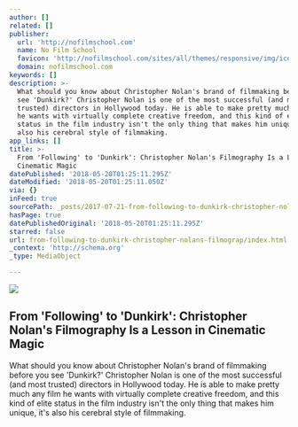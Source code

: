 ```yaml
---
author: []
related: []
publisher:
  url: 'http://nofilmschool.com'
  name: No Film School
  favicon: 'http://nofilmschool.com/sites/all/themes/responsive/img/icons/favicon.ico'
  domain: nofilmschool.com
keywords: []
description: >-
  What should you know about Christopher Nolan's brand of filmmaking before you
  see 'Dunkirk?' Christopher Nolan is one of the most successful (and most
  trusted) directors in Hollywood today. He is able to make pretty much any film
  he wants with virtually complete creative freedom, and this kind of elite
  status in the film industry isn't the only thing that makes him unique, it's
  also his cerebral style of filmmaking.
app_links: []
title: >-
  From 'Following' to 'Dunkirk': Christopher Nolan's Filmography Is a Lesson in
  Cinematic Magic
datePublished: '2018-05-20T01:25:11.295Z'
dateModified: '2018-05-20T01:25:11.050Z'
via: {}
inFeed: true
sourcePath: _posts/2017-07-21-from-following-to-dunkirk-christopher-nolans-filmograp.md
hasPage: true
datePublishedOriginal: '2018-05-20T01:25:11.295Z'
starred: false
url: from-following-to-dunkirk-christopher-nolans-filmograp/index.html
_context: 'http://schema.org'
_type: MediaObject

---
```

<article style=""><img src="https://imgflo.herokuapp.com/graph/2b2431f8e7ba7b0/01e78778dc44b0728f93bfb3ef47b82f/noop.jpg?input=http%3A%2F%2Fnofilmschool.com%2Fsites%2Fdefault%2Ffiles%2Fstyles%2Ffacebook%2Fpublic%2Fdunkirk_0.jpg%3Fitok%3Dk0ku2CBJ" /><h1>From 'Following' to 'Dunkirk': Christopher Nolan's Filmography Is a Lesson in Cinematic Magic</h1><p>What should you know about Christopher Nolan's brand of filmmaking before you see 'Dunkirk?' Christopher Nolan is one of the most successful (and most trusted) directors in Hollywood today. He is able to make pretty much any film he wants with virtually complete creative freedom, and this kind of elite status in the film industry isn't the only thing that makes him unique, it's also his cerebral style of filmmaking.</p></article>